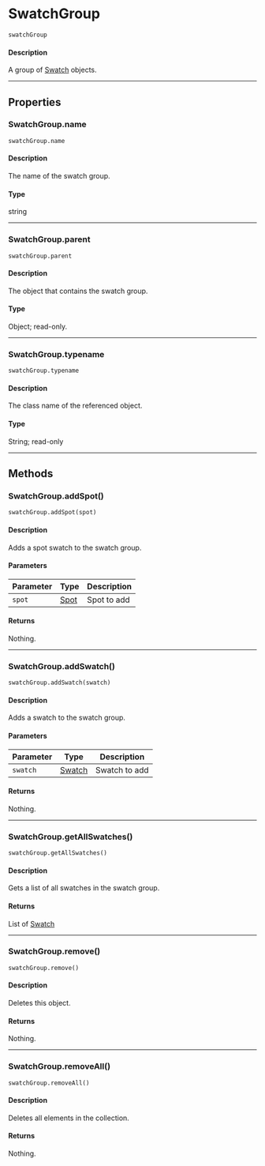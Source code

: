 # SwatchGroup

`swatchGroup`

#### Description

A group of [Swatch](./Swatch.md) objects.

---

## Properties

### SwatchGroup.name

`swatchGroup.name`

#### Description

The name of the swatch group.

#### Type

string

---

### SwatchGroup.parent

`swatchGroup.parent`

#### Description

The object that contains the swatch group.

#### Type

Object; read-only.

---

### SwatchGroup.typename

`swatchGroup.typename`

#### Description

The class name of the referenced object.

#### Type

String; read-only

---

## Methods

### SwatchGroup.addSpot()

`swatchGroup.addSpot(spot)`

#### Description

Adds a spot swatch to the swatch group.

#### Parameters

| Parameter |       Type        | Description |
| --------- | ----------------- | ----------- |
| `spot`    | [Spot](./Spot.md) | Spot to add |

#### Returns

Nothing.

---

### SwatchGroup.addSwatch()

`swatchGroup.addSwatch(swatch)`

#### Description

Adds a swatch to the swatch group.

#### Parameters

| Parameter |         Type          |  Description  |
| --------- | --------------------- | ------------- |
| `swatch`  | [Swatch](./Swatch.md) | Swatch to add |

#### Returns

Nothing.

---

### SwatchGroup.getAllSwatches()

`swatchGroup.getAllSwatches()`

#### Description

Gets a list of all swatches in the swatch group.

#### Returns

List of [Swatch](./Swatch.md)

---

### SwatchGroup.remove()

`swatchGroup.remove()`

#### Description

Deletes this object.

#### Returns

Nothing.

---

### SwatchGroup.removeAll()

`swatchGroup.removeAll()`

#### Description

Deletes all elements in the collection.

#### Returns

Nothing.
